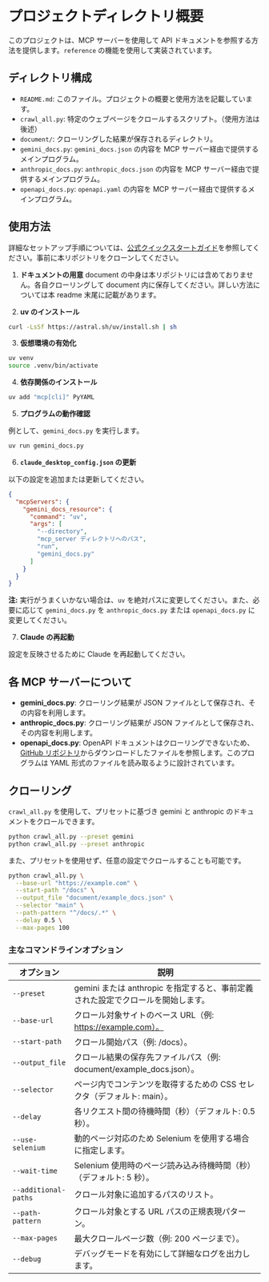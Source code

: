 # プロジェクトディレクトリ概要

このプロジェクトは、MCP サーバーを使用して API ドキュメントを参照する方法を提供します。`reference` の機能を使用して実装されています。

## ディレクトリ構成

- `README.md`: このファイル。プロジェクトの概要と使用方法を記載しています。
- `crawl_all.py`: 特定のウェブページをクロールするスクリプト。（使用方法は後述）
- `document/`: クローリングした結果が保存されるディレクトリ。
- `gemini_docs.py`: `gemini_docs.json` の内容を MCP サーバー経由で提供するメインプログラム。
- `anthropic_docs.py`: `anthropic_docs.json` の内容を MCP サーバー経由で提供するメインプログラム。
- `openapi_docs.py`: `openapi.yaml` の内容を MCP サーバー経由で提供するメインプログラム。

## 使用方法

詳細なセットアップ手順については、[公式クイックスタートガイド](https://modelcontextprotocol.io/quickstart/server#set-up-your-environment)を参照してください。事前に本リポジトリをクローンしてください。

1. **ドキュメントの用意**
   document の中身は本リポジトリには含めておりません。各自クローリングして document 内に保存してください。詳しい方法については本 readme 末尾に記載があります。

2. **uv のインストール**

```bash
curl -LsSf https://astral.sh/uv/install.sh | sh
```

3. **仮想環境の有効化**

```bash
uv venv
source .venv/bin/activate
```

4. **依存関係のインストール**

```bash
uv add "mcp[cli]" PyYAML
```

5. **プログラムの動作確認**

例として、`gemini_docs.py` を実行します。

```bash
uv run gemini_docs.py
```

6. **`claude_desktop_config.json` の更新**

以下の設定を追加または更新してください。

```json
{
  "mcpServers": {
    "gemini_docs_resource": {
      "command": "uv",
      "args": [
        "--directory",
        "mcp_server ディレクトリへのパス",
        "run",
        "gemini_docs.py"
      ]
    }
  }
}
```

**注:** 実行がうまくいかない場合は、`uv` を絶対パスに変更してください。また、必要に応じて `gemini_docs.py` を `anthropic_docs.py` または `openapi_docs.py` に変更してください。

7. **Claude の再起動**

設定を反映させるために Claude を再起動してください。

## 各 MCP サーバーについて

- **gemini_docs.py**: クローリング結果が JSON ファイルとして保存され、その内容を利用します。
- **anthropic_docs.py**: クローリング結果が JSON ファイルとして保存され、その内容を利用します。
- **openapi_docs.py**: OpenAPI ドキュメントはクローリングできないため、[GitHub リポジトリ](https://github.com/openai/openai-openapi/tree/master)からダウンロードしたファイルを参照します。このプログラムは YAML 形式のファイルを読み取るように設計されています。

## クローリング

`crawl_all.py` を使用して、プリセットに基づき gemini と anthropic のドキュメントをクロールできます。

```bash
python crawl_all.py --preset gemini
python crawl_all.py --preset anthropic
```

また、プリセットを使用せず、任意の設定でクロールすることも可能です。

```bash
python crawl_all.py \
  --base-url "https://example.com" \
  --start-path "/docs" \
  --output_file "document/example_docs.json" \
  --selector "main" \
  --path-pattern "^/docs/.*" \
  --delay 0.5 \
  --max-pages 100
```

### 主なコマンドラインオプション

| オプション           | 説明                                                                             |
| -------------------- | -------------------------------------------------------------------------------- |
| `--preset`           | gemini または anthropic を指定すると、事前定義された設定でクロールを開始します。 |
| `--base-url`         | クロール対象サイトのベース URL（例: https://example.com）。                      |
| `--start-path`       | クロール開始パス（例: /docs）。                                                  |
| `--output_file`      | クロール結果の保存先ファイルパス（例: document/example_docs.json）。             |
| `--selector`         | ページ内でコンテンツを取得するための CSS セレクタ（デフォルト: main）。          |
| `--delay`            | 各リクエスト間の待機時間（秒）（デフォルト: 0.5 秒）。                           |
| `--use-selenium`     | 動的ページ対応のため Selenium を使用する場合に指定します。                       |
| `--wait-time`        | Selenium 使用時のページ読み込み待機時間（秒）（デフォルト: 5 秒）。              |
| `--additional-paths` | クロール対象に追加するパスのリスト。                                             |
| `--path-pattern`     | クロール対象とする URL パスの正規表現パターン。                                  |
| `--max-pages`        | 最大クロールページ数（例: 200 ページまで）。                                     |
| `--debug`            | デバッグモードを有効にして詳細なログを出力します。                               |
